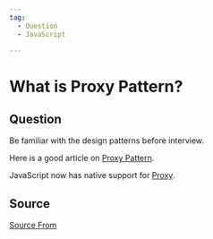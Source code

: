 ```yaml
---
tag:
  - Question
  - JavaScript

---
```

  
# What is Proxy Pattern?

## Question
Be familiar with the design patterns before interview.

Here is a good article on [Proxy Pattern](https://www.dofactory.com/javascript/design-patterns/proxy).

JavaScript now has native support for [Proxy](https://developer.mozilla.org/en-US/docs/Web/JavaScript/Reference/Global_Objects/Proxy).




##  Source
[Source From](https://bigfrontend.dev/question/What-is-Proxy-Pattern)

  